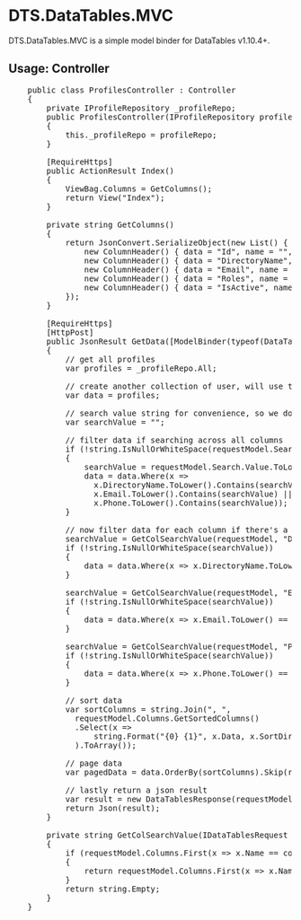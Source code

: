 DTS.DataTables.MVC
==================
DTS.DataTables.MVC is a simple model binder for DataTables v1.10.4+. 
<h2>Usage: Controller</h2>

<pre>
    public class ProfilesController : Controller
    {
        private IProfileRepository _profileRepo;
        public ProfilesController(IProfileRepository profileRepo)
        {
            this._profileRepo = profileRepo;
        }

        [RequireHttps]
        public ActionResult Index()
        {
            ViewBag.Columns = GetColumns();
            return View("Index");
        }

        private string GetColumns()
        {
            return JsonConvert.SerializeObject(new List<ColumnHeader>() { 
                new ColumnHeader() { data = "Id", name = "", visible = true, sortable = false, width = "50px", className = "text-center"  },
                new ColumnHeader() { data = "DirectoryName", name = "Name", visible = true, sortable = true },
                new ColumnHeader() { data = "Email", name = "Email", visible = true, sortable = true },
                new ColumnHeader() { data = "Roles", name = "Roles", visible = true, sortable = true },
                new ColumnHeader() { data = "IsActive", name = "Active", visible = true, sortable = true }
            });
        }
        
        [RequireHttps]
        [HttpPost]
        public JsonResult GetData([ModelBinder(typeof(DataTablesBinder))] IDataTablesRequest requestModel)
        {
            // get all profiles
            var profiles = _profileRepo.All;

            // create another collection of user, will use this one to filter our results
            var data = profiles;

            // search value string for convenience, so we don't have to navigate the object model each time
            var searchValue = "";

            // filter data if searching across all columns
            if (!string.IsNullOrWhiteSpace(requestModel.Search.Value))
            {
                searchValue = requestModel.Search.Value.ToLower();
                data = data.Where(x =>
                  x.DirectoryName.ToLower().Contains(searchValue) ||
                  x.Email.ToLower().Contains(searchValue) ||
                  x.Phone.ToLower().Contains(searchValue));
            }

            // now filter data for each column if there's a searchValue for the columns, if supported in datatables ui
            searchValue = GetColSearchValue(requestModel, "DirectoryName");
            if (!string.IsNullOrWhiteSpace(searchValue))
            {
                data = data.Where(x => x.DirectoryName.ToLower() == searchValue);
            }

            searchValue = GetColSearchValue(requestModel, "Email");
            if (!string.IsNullOrWhiteSpace(searchValue))
            {
                data = data.Where(x => x.Email.ToLower() == searchValue);
            }

            searchValue = GetColSearchValue(requestModel, "Phone");
            if (!string.IsNullOrWhiteSpace(searchValue))
            {
                data = data.Where(x => x.Phone.ToLower() == searchValue);
            }

            // sort data
            var sortColumns = string.Join(", ",
              requestModel.Columns.GetSortedColumns()
              .Select(x =>
                  string.Format("{0} {1}", x.Data, x.SortDirection.ToString().ToLower().Contains("asc") ? "ASC" : "DESC")
              ).ToArray());

            // page data
            var pagedData = data.OrderBy(sortColumns).Skip(requestModel.Start).Take(requestModel.Length);

            // lastly return a json result
            var result = new DataTablesResponse(requestModel.Draw, pagedData, data.Count(), profiles.ToList().Count());
            return Json(result);
        }

        private string GetColSearchValue(IDataTablesRequest requestModel, string colName)
        {
            if (requestModel.Columns.First(x => x.Name == colName).Search != null)
            {
                return requestModel.Columns.First(x => x.Name == colName).Search.Value.ToLower();
            }
            return string.Empty;
        }
    }
</pre>
